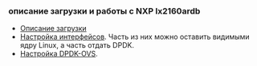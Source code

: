 ### описание загрузки и работы с NXP lx2160ardb

* [Описание загрузки](boot.md)
* [Настройка интерфейсов](configure.md). Часть из них можно оставить видимыми ядру Linux, а часть отдать DPDK.
* [Настройка DPDK-OVS](ovs.md).
